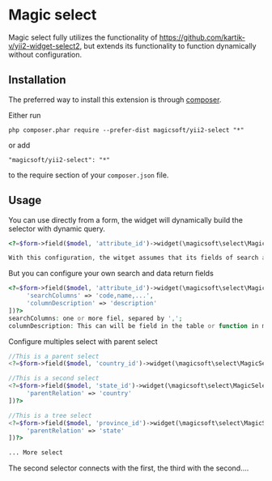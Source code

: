 Magic select
============
Magic select fully utilizes the functionality of https://github.com/kartik-v/yii2-widget-select2, but extends its functionality to function dynamically without configuration.

Installation
------------

The preferred way to install this extension is through [composer](http://getcomposer.org/download/).

Either run

```
php composer.phar require --prefer-dist magicsoft/yii2-select "*"
```

or add

```
"magicsoft/yii2-select": "*"
```

to the require section of your `composer.json` file.

Usage
-----

You can use directly from a form, the widget will dynamically build the selector with dynamic query.

```php
<?=$form->field($model, 'attribute_id')->widget(\magicsoft\select\MagicSelector::className(), [])?>

With this configuration, the witget assumes that its fields of search and return of data are: 'name' or 'description'
```

But you can configure your own search and data return fields
```php
<?=$form->field($model, 'attribute_id')->widget(\magicsoft\select\MagicSelector::className(), [
     'searchColumns' => 'code,name,...',
     'columnDescription' => 'description' 
])?>
searchColumns: one or more fiel, separed by ',';
columnDescription: This can will be field in the table or function in model.
```

Configure multiples select with parent select
```php
//This is a parent select
<?=$form->field($model, 'country_id')->widget(\magicsoft\select\MagicSelector::className(), [])?>

//This is a second select
<?=$form->field($model, 'state_id')->widget(\magicsoft\select\MagicSelector::className(), [
     'parentRelation' => 'country'
])?>

//This is a tree select
<?=$form->field($model, 'province_id')->widget(\magicsoft\select\MagicSelector::className(), [
     'parentRelation' => 'state'
])?>

... More select
```
The second selector connects with the first, the third with the second....